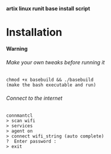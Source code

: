 **artix linux runit base install script**

# Installation

**Warning**

###### Make your own tweaks before running it

```
chmod +x basebuild && ./basebuild
(make the bash executable and run)
```

###### Connect to the internet
 
 ```
 connmantcl
> scan wifi
> services
> agent on 
> connect wifi_string (auto complete)
?  Enter password : 
> exit
```
